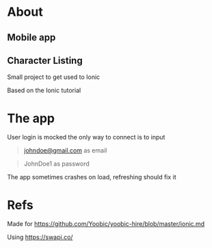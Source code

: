 # About
## Mobile app
## Character Listing

Small project to get used to Ionic 

Based on the Ionic tutorial


# The app

User login is mocked the only way to connect is to input 
> johndoe@gmail.com as email

> JohnDoe1 as password

The app sometimes crashes on load, refreshing should fix it

# Refs
Made for https://github.com/Yoobic/yoobic-hire/blob/master/ionic.md

Using https://swapi.co/
